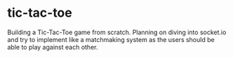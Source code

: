 # tic-tac-toe
Building a Tic-Tac-Toe game from scratch. Planning on diving into socket.io and try to implement like a matchmaking system as the users should be able to play against each other.
